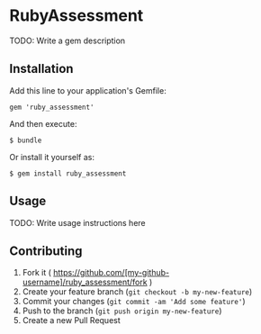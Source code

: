 # RubyAssessment

TODO: Write a gem description

## Installation

Add this line to your application's Gemfile:

    gem 'ruby_assessment'

And then execute:

    $ bundle

Or install it yourself as:

    $ gem install ruby_assessment

## Usage

TODO: Write usage instructions here

## Contributing

1. Fork it ( https://github.com/[my-github-username]/ruby_assessment/fork )
2. Create your feature branch (`git checkout -b my-new-feature`)
3. Commit your changes (`git commit -am 'Add some feature'`)
4. Push to the branch (`git push origin my-new-feature`)
5. Create a new Pull Request
